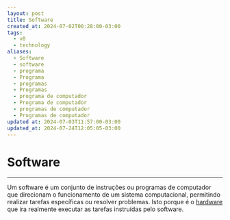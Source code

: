 ```yaml
---
layout: post
title: Software
created_at: 2024-07-02T00:28:00-03:00
tags:
  - v0
  - technology
aliases:
  - Software
  - software
  - programa
  - Programa
  - programas
  - Programas
  - programa de computador
  - Programa de computador
  - programas de computador
  - Programas de computador
updated at: 2024-07-03T11:57:00-03:00
updated_at: 2024-07-24T12:05:05-03:00
---
```

# Software
---

Um software é um conjunto de instruções ou programas de computador que direcionam o funcionamento de um sistema computacional, permitindo realizar tarefas específicas ou resolver problemas. Isto porque é o [hardware](2024-07-02-Hardware.md) que ira realmente executar as tarefas instruídas pelo software.